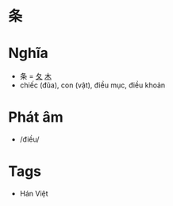 # 条

# Nghĩa
* 条 = [夂](夂.md) [木](木.md)
* chiếc (đũa), con (vật), điều mục, điều khoản

# Phát âm
* /điều/

# Tags
* Hán Việt

<script>window.HANZI_FIELD='条';</script>
